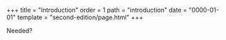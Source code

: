 +++
title = "Introduction"
order = 1
path = "introduction"
date = "0000-01-01"
template = "second-edition/page.html"
+++

Needed?

<!-- more -->
